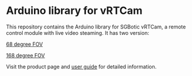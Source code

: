 # Arduino library for vRTCam


This repository contains the Arduino library for SGBotic vRTCam, a remote control module with live video steaming. It has two version:

[68 degree FOV](https://www.sgbotic.com/index.php?dispatch=products.view&product_id=3265)

[168 degree FOV](https://www.sgbotic.com/index.php?dispatch=products.view&product_id=3263)

Visit the product page and [user guide](https://www.sgbotic.com/index.php?dispatch=pages.view&page_id=57) for detailed information.


